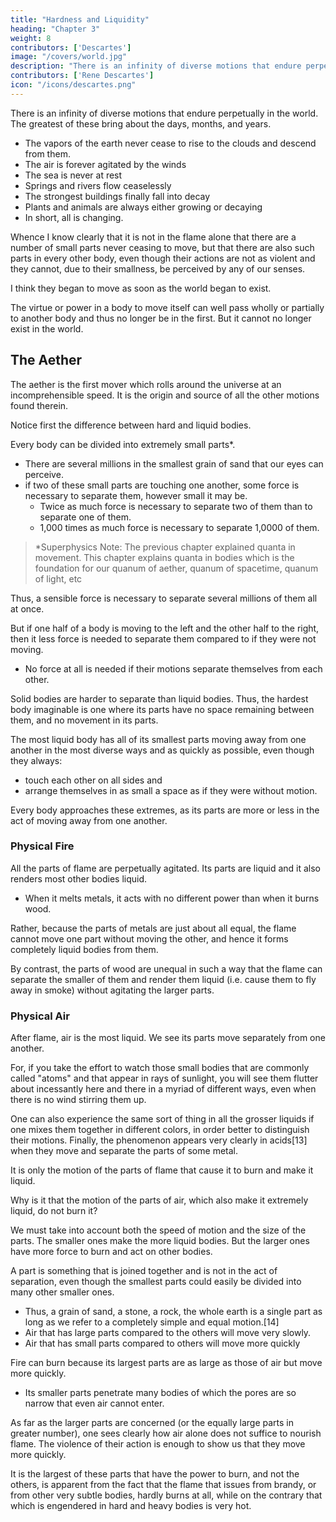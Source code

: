 ```yaml
---
title: "Hardness and Liquidity"
heading: "Chapter 3"
weight: 8
contributors: ['Descartes']
image: "/covers/world.jpg"
description: "There is an infinity of diverse motions that endure perpetually in the world"
contributors: ['Rene Descartes']
icon: "/icons/descartes.png"
---
```




There is an infinity of diverse motions that endure perpetually in the world. The greatest of these bring about the days, months, and years. 

- The vapors of the earth never cease to rise to the clouds and descend from them. 
- The air is forever agitated by the winds
- The sea is never at rest
- Springs and rivers flow ceaselessly
- The strongest buildings finally fall into decay
- Plants and animals are always either growing or decaying
- In short, all is changing. 

Whence I know clearly that it is not in the flame alone that there are a number of small parts never ceasing to move, but that there are also such parts in every other body, even though their actions are not as violent and they cannot, due to their smallness, be perceived by any of our senses.

I think they began to move as soon as the world began to exist. <!-- Their motions should ever cease or even that those motions should change in any way other than with regard to the subject in which they are present.  -->

The virtue or power in a body to move itself can well pass wholly or partially to another body and thus no longer be in the first. But it cannot no longer exist in the world. 

<!-- My arguments, I say, are enough to satisfy me above, but I have not yet had occasion to relate them to you. In the meantime, you can imagine if you choose, as do most of the learned, that --> 

## The Aether

The aether is the first mover which rolls around the universe at an incomprehensible speed. It is the origin and source of all the other motions found therein.

<!-- Now, in consequence of this consideration, there is a way of explaining the cause of all the changes that take place in the world and of all the variety that appears on the earth. However, I shall be content here to speak of those that serve my purpose. -->

Notice first the difference between hard and liquid bodies.
 <!-- and those that are liquids is the first thing I would like you to note.  -->

Every body can be divided into extremely small parts*. <!-- I do not wish to determine whether their number is infinite or not; at least it is certain that, with respect to our knowledge,  it is indefinite and that we can suppose that -->
- There are several millions in the smallest grain of sand that our eyes can perceive.
- if two of these small parts are touching one another, some force is necessary to separate them, however small it may be. <!-- , without being in the act[12] of moving away from one another, For, once so placed, they would never be inclined to dispose themselves otherwise. Note also that  -->
  - Twice as much force is necessary to separate two of them than to separate one of them.
  - 1,000 times as much force is necessary to separate 1,0000 of them. 

> *Superphysics Note: The previous chapter explained quanta in movement. This chapter explains quanta in bodies which is the foundation for our quanum of aether, quanum of spacetime, quanum of light, etc  


Thus, a sensible force is necessary to separate several millions of them all at once. <!-- , as is perhaps necessary in order to break a single hair, it is not surprising that . -->

But if one half of a body is moving to the left and the other half to the right, then it less force is needed to separate them compared to if they were not moving.  <!-- will  parts were moving, then By contrast, if two or more of these small parts touch one another only in passing and while they are in the act of moving, one in one direction and the other in another, certainly it will require less force to separate them than if they were in fact without motion.  -->
- No force at all is needed if their motions separate themselves from each other.

Solid bodies are harder to separate than liquid bodies. <!-- motion with which they are able to separate themselves is equal to or greater than that with which one wishes to separate them. Now, I find no difference between hard bodies and liquid bodies other than that the parts of the one can be separated from the whole much more easily than those of the other.  --> Thus, the hardest body imaginable is one where its parts have <!-- , I think it is enough if all the parts touch each other with --> no space remaining between them, and no movement in its parts. <!--  any two and with none of them being in the act of moving. For what glue or cement can one imagine beyond that to hold them better one to the other? -->

The most liquid body has all of its smallest parts moving away from one another in the most diverse ways and as quickly as possible, even though they always:
- touch each other on all sides and
- arrange themselves in as small a space as if they were without motion. 

Every body approaches these extremes, as its parts are more or less in the act of moving away from one another. <!-- All the phenomena I see confirm me in this opinion. -->

### Physical Fire

All the parts of flame are perpetually agitated. Its parts are liquid and it also renders most other bodies liquid. 
- When it melts metals, it acts with no different power than when it burns wood. 

Rather, because the parts of metals are just about all equal, the flame cannot move one part without moving the other, and hence it forms completely liquid bodies from them. 

By contrast, the parts of wood are unequal in such a way that the flame can separate the smaller of them and render them liquid (i.e. cause them to fly away in smoke) without agitating the larger parts.


### Physical Air 

After flame, air is the most liquid. We see its parts move separately from one another. 

For, if you take the effort to watch those small bodies that are commonly called "atoms" and that appear in rays of sunlight, you will see them flutter about incessantly here and there in a myriad of different ways, even when there is no wind stirring them up. 

One can also experience the same sort of thing in all the grosser liquids if one mixes them together in different colors, in order better to distinguish their motions. Finally, the phenomenon appears very clearly in acids[13] when they move and separate the parts of some metal.

It is only the motion of the parts of flame that cause it to burn and make it liquid.  

Why is it that the motion of the parts of air, which also make it extremely liquid, do not burn it? 

<!-- but, on the contrary, make it such that our hands can hardly feel it? --> 

We must take into account both the speed of motion and the size of the parts. The smaller ones make the more liquid bodies. But the larger ones have more force to burn and act on other bodies.

A part is something that <!-- Note in passing that here, and always hereafter, I take a single part to be everything that --> is joined together and is not in the act of separation, even though the smallest parts could easily be divided into many other smaller ones. 
- Thus, a grain of sand, a stone, a rock, the whole earth is a single part as long as we refer to a completely simple and equal motion.[14]
- Air that has large parts compared to the others will <!-- Now if, among the parts of air, there are some that are very large in comparison with the others (as are the "atoms" that are seen there), they also --> move very slowly.
- Air that has small parts compared to others will move more quickly <!-- 
If there are some that move more quickly, they are also smaller.  -->

<!-- If fire has parts smaller than the parts of air, then   -->

Fire can burn because its largest parts are as large as those of air but move more quickly. 
<!-- If, however, among the parts of flame there are some smaller than in air, there are also larger ones, or at least there is a larger number of parts equal to the largest of those of air. In addition, these larger parts of flame move much more quickly, and hence it is they alone that have the power to burn. -->
- Its smaller parts penetrate many bodies of which the pores are so narrow that even air cannot enter. 

As far as the larger parts are concerned (or the equally large parts in greater number), one sees clearly how air alone does not suffice to nourish flame. The violence of their action is enough to show us that they move more quickly. 

It is the largest of these parts that have the power to burn, and not the others, is apparent from the fact that the flame that issues from brandy, or from other very subtle bodies, hardly burns at all, while on the contrary that which is engendered in hard and heavy bodies is very hot.

